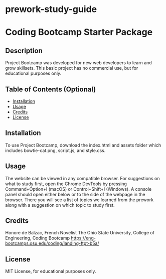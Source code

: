 # prework-study-guide
# Coding Bootcamp Starter Package

## Description

Project Bootcamp was developed for new web developers to learn and grow skillsets. This basic project has no commercial use, but for educational purposes only. 

## Table of Contents (Optional)

- [Installation](#installation)
- [Usage](#usage)
- [Credits](#credits)
- [License](#license)

## Installation

To use Project Bootcamp, download the index.html and assets folder which includes bowtie-cat.png, script.js, and style.css. 

## Usage

The website can be viewed in any compatible browser. For suggestions on what to study first, open the Chrome DevTools by pressing Command+Option+I (macOS) or Control+Shift+I (Windows). A console panel should open either below or to the side of the webpage in the browser. There you will see a list of topics we learned from the prework along with a suggestion on which topic to study first.

## Credits

Honore de Balzac, French Novelist
The Ohio State University, College of Engineering, Coding Bootcamp
https://eng-bootcamps.osu.edu/coding/landing-ftpt-b5a/

## License

MIT License, for educational purposes only.

